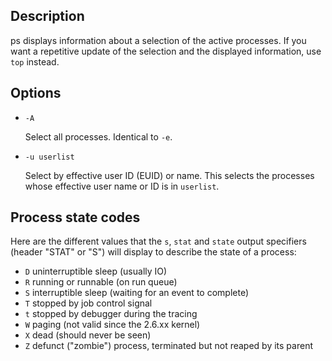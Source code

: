 ## Description

ps displays information about a selection of the active processes. If you want a repetitive update of the selection and the displayed information, use `top` instead.

## Options

- `-A`
    
    Select all processes. Identical to `-e`.

- `-u userlist`

    Select by effective user ID (EUID) or name. This selects the processes whose effective user name or ID is in `userlist`.

## Process state codes

Here are the different values that the `s`, `stat` and `state` output specifiers (header "STAT" or "S") will display to describe the state of a process:

- `D` uninterruptible sleep (usually IO)
- `R` running or runnable (on run queue)
- `S` interruptible sleep (waiting for an event to complete)
- `T` stopped by job control signal
- `t` stopped by debugger during the tracing
- `W` paging (not valid since the 2.6.xx kernel)
- `X` dead (should never be seen)
- `Z` defunct ("zombie") process, terminated but not reaped by its parent
